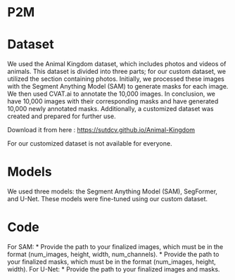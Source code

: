 # P2M
# Dataset
We used the Animal Kingdom dataset, which includes photos and videos of animals. This dataset is divided into three parts; for our custom dataset, we utilized the section containing photos. Initially, we processed these images with the Segment Anything Model (SAM) to generate masks for each image. We then used CVAT.ai to annotate the 10,000 images. In conclusion, we have 10,000 images with their corresponding masks and have generated 10,000 newly annotated masks.
Additionally, a customized dataset was created and prepared for further use.

Download it from here : https://sutdcv.github.io/Animal-Kingdom

For our customized dataset is not available for everyone.

# Models
We used three models: the Segment Anything Model (SAM), SegFormer, and U-Net. These models were fine-tuned using our custom dataset.

# Code
For SAM:
    * Provide the path to your finalized images, which must be in the format (num_images, height, width, num_channels).
    * Provide the path to your finalized masks, which must be in the format (num_images, height, width).
For U-Net:
    * Provide the path to your finalized images and masks.

